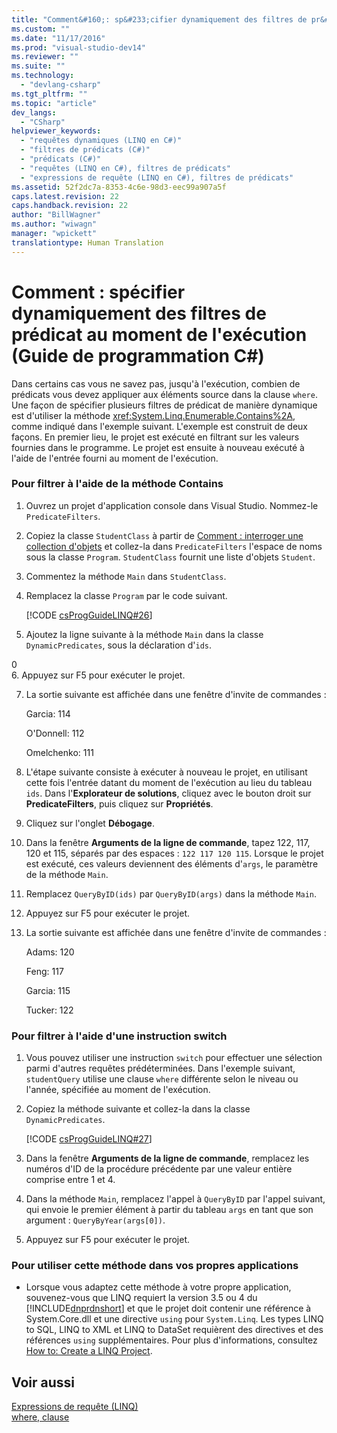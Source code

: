 ```yaml
---
title: "Comment&#160;: sp&#233;cifier dynamiquement des filtres de pr&#233;dicat au moment de l&#39;ex&#233;cution (Guide de programmation&#160;C#) | Microsoft Docs"
ms.custom: ""
ms.date: "11/17/2016"
ms.prod: "visual-studio-dev14"
ms.reviewer: ""
ms.suite: ""
ms.technology: 
  - "devlang-csharp"
ms.tgt_pltfrm: ""
ms.topic: "article"
dev_langs: 
  - "CSharp"
helpviewer_keywords: 
  - "requêtes dynamiques (LINQ en C#)"
  - "filtres de prédicats (C#)"
  - "prédicats (C#)"
  - "requêtes (LINQ en C#), filtres de prédicats"
  - "expressions de requête (LINQ en C#), filtres de prédicats"
ms.assetid: 52f2dc7a-8353-4c6e-98d3-eec99a907a5f
caps.latest.revision: 22
caps.handback.revision: 22
author: "BillWagner"
ms.author: "wiwagn"
manager: "wpickett"
translationtype: Human Translation
---
```

# Comment&#160;: sp&#233;cifier dynamiquement des filtres de pr&#233;dicat au moment de l&#39;ex&#233;cution (Guide de programmation&#160;C#)
Dans certains cas vous ne savez pas, jusqu'à l'exécution, combien de prédicats vous devez appliquer aux éléments source dans la clause `where`.  Une façon de spécifier plusieurs filtres de prédicat de manière dynamique est d'utiliser la méthode <xref:System.Linq.Enumerable.Contains%2A>, comme indiqué dans l'exemple suivant.  L'exemple est construit de deux façons.  En premier lieu, le projet est exécuté en filtrant sur les valeurs fournies dans le programme.  Le projet est ensuite à nouveau exécuté à l'aide de l'entrée fourni au moment de l'exécution.  
  
### Pour filtrer à l'aide de la méthode Contains  
  
1.  Ouvrez un projet d'application console dans Visual Studio.  Nommez\-le `PredicateFilters`.  
  
2.  Copiez la classe `StudentClass` à partir de [Comment : interroger une collection d'objets](../../../csharp/programming-guide/linq-query-expressions/how-to-query-a-collection-of-objects.md) et collez\-la dans `PredicateFilters` l'espace de noms sous la classe `Program`.  `StudentClass` fournit une liste d'objets `Student`.  
  
3.  Commentez la méthode `Main` dans `StudentClass`.  
  
4.  Remplacez la classe `Program` par le code suivant.  
  
     [!CODE [csProgGuideLINQ#26](../CodeSnippet/VS_Snippets_VBCSharp/csProgGuideLINQ#26)]  
  
5.  Ajoutez la ligne suivante à la méthode `Main` dans la classe `DynamicPredicates`, sous la déclaration d'`ids`.  
  
<CodeContentPlaceHolder>0</CodeContentPlaceHolder>  
6.  Appuyez sur F5 pour exécuter le projet.  
  
7.  La sortie suivante est affichée dans une fenêtre d'invite de commandes :  
  
     Garcia: 114  
  
     O'Donnell: 112  
  
     Omelchenko: 111  
  
8.  L'étape suivante consiste à exécuter à nouveau le projet, en utilisant cette fois l'entrée datant du moment de l'exécution au lieu du tableau `ids`.  Dans l'**Explorateur de solutions**, cliquez avec le bouton droit sur **PredicateFilters**, puis cliquez sur **Propriétés**.  
  
9. Cliquez sur l'onglet **Débogage**.  
  
10. Dans la fenêtre **Arguments de la ligne de commande**, tapez 122, 117, 120 et 115, séparés par des espaces : `122 117 120 115`.  Lorsque le projet est exécuté, ces valeurs deviennent des éléments d'`args`, le paramètre de la méthode `Main`.  
  
11. Remplacez `QueryByID(ids)` par `QueryByID(args)` dans la méthode `Main`.  
  
12. Appuyez sur F5 pour exécuter le projet.  
  
13. La sortie suivante est affichée dans une fenêtre d'invite de commandes :  
  
     Adams: 120  
  
     Feng: 117  
  
     Garcia: 115  
  
     Tucker: 122  
  
### Pour filtrer à l'aide d'une instruction switch  
  
1.  Vous pouvez utiliser une instruction `switch` pour effectuer une sélection parmi d'autres requêtes prédéterminées.  Dans l'exemple suivant, `studentQuery` utilise une clause `where` différente selon le niveau ou l'année, spécifiée au moment de l'exécution.  
  
2.  Copiez la méthode suivante et collez\-la dans la classe `DynamicPredicates`.  
  
     [!CODE [csProgGuideLINQ#27](../CodeSnippet/VS_Snippets_VBCSharp/csProgGuideLINQ#27)]  
  
3.  Dans la fenêtre **Arguments de la ligne de commande**, remplacez les numéros d'ID de la procédure précédente par une valeur entière comprise entre 1 et 4.  
  
4.  Dans la méthode `Main`, remplacez l'appel à `QueryByID` par l'appel suivant, qui envoie le premier élément à partir du tableau `args` en tant que son argument : `QueryByYear(args[0])`.  
  
5.  Appuyez sur F5 pour exécuter le projet.  
  
### Pour utiliser cette méthode dans vos propres applications  
  
-   Lorsque vous adaptez cette méthode à votre propre application, souvenez\-vous que LINQ requiert la version 3.5 ou 4 du [!INCLUDE[dnprdnshort](../../../csharp/getting-started/includes/dnprdnshort_md.md)] et que le projet doit contenir une référence à System.Core.dll et une directive `using` pour `System.Linq`.  Les types LINQ to SQL, LINQ to XML et LINQ to DataSet requièrent des directives et des références `using` supplémentaires.  Pour plus d'informations, consultez [How to: Create a LINQ Project](../Topic/How%20to:%20Create%20a%20LINQ%20Project.md).  
  
## Voir aussi  
 [Expressions de requête \(LINQ\)](../../../csharp/programming-guide/linq-query-expressions/index.md)   
 [where, clause](../../../csharp/language-reference/keywords/where-clause.md)